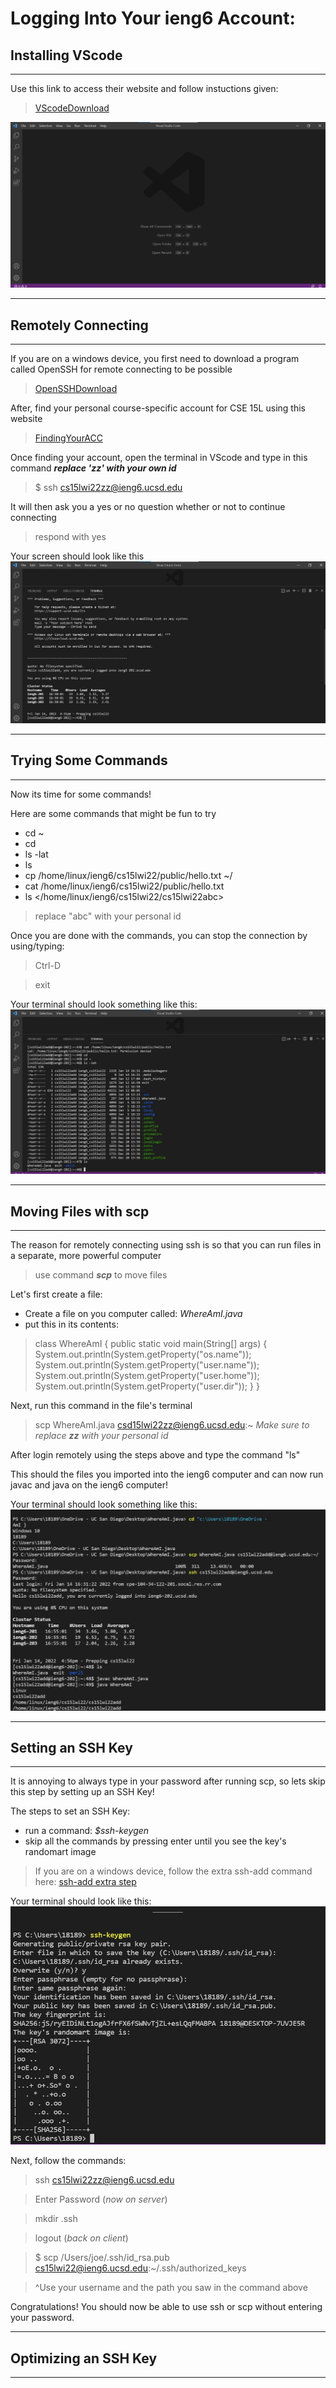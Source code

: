 # **Logging Into Your ieng6 Account:** 

## **Installing VScode**
---

Use this link to access their website and follow instuctions given:
>[VScodeDownload](https://code.visualstudio.com/)

![image](VScodeScreenshot.jpg)

---

## **Remotely Connecting**
---
If you are on a windows device, you first need to download a program called OpenSSH for remote connecting to be possible
>[OpenSSHDownload](https://docs.microsoft.com/en-us/windows-server/administration/openssh/openssh_install_firstuse)


After, find your personal course-specific account for CSE 15L using this website
>[FindingYourACC](https://sdacs.ucsd.edu/~icc/index.php)

Once finding your account, open the terminal in VScode and type in this command
***replace 'zz' with your own id***
>$ ssh cs15lwi22zz@ieng6.ucsd.edu

It will then ask you a yes or no question whether or not to continue connecting

>respond with yes

Your screen should look like this
![image](sshScreenshot.jpg)

---
## **Trying Some Commands**
---

Now its time for some commands!

Here are some commands that might be fun to try
- cd ~
- cd
- ls -lat
- ls
- cp /home/linux/ieng6/cs15lwi22/public/hello.txt ~/
- cat /home/linux/ieng6/cs15lwi22/public/hello.txt
- ls </home/linux/ieng6/cs15lwi22/cs15lwi22abc>
>replace "abc" with your personal id

Once you are done with the commands, you can stop the connection by using/typing:
>Ctrl-D

>exit

Your terminal should look something like this:
![image](commandsScreenshot.jpg)

---

## **Moving Files with scp**
---

The reason for remotely connecting using ssh is so that you can run files in a separate, more powerful computer
>use command ***scp*** to move files

Let's first create a file:
- Create a file on you computer called: *WhereAmI.java*
- put this in its contents:
>class WhereAmI {
  public static void main(String[] args) {
    System.out.println(System.getProperty("os.name"));
    System.out.println(System.getProperty("user.name"));
    System.out.println(System.getProperty("user.home"));
    System.out.println(System.getProperty("user.dir"));
  }
}

Next, run this command in the file's terminal
>scp WhereAmI.java csd15lwi22zz@ieng6.ucsd.edu:~
>*Make sure to replace **zz** with your personal id*

After login remotely using the steps above and type the command "ls"

This should the files you imported into the ieng6 computer and can now run javac and java on the ieng6 computer!

Your terminal should look something like this:
![image](scpScreenshot.jpg)

---
## **Setting an SSH Key**
---

It is annoying to always type in your password after running scp, so lets skip this step by setting up an SSH Key!

The steps to set an SSH Key:
- run a command: *$ssh-keygen*
- skip all the commands by pressing enter until you see the key's randomart image

>If you are on a windows device, follow the extra ssh-add command here: [ssh-add extra step](https://docs.microsoft.com/en-us/windows-server/administration/openssh/openssh_keymanagement#user-key-generation)

Your terminal should look like this:
![image](sshkeygen.jpg)

Next, follow the commands:
> ssh cs15lwi22zz@ieng6.ucsd.edu

> Enter Password (*now on server*)

>mkdir .ssh

>logout (*back on client*)

>$ scp /Users/joe/.ssh/id_rsa.pub cs15lwi22@ieng6.ucsd.edu:~/.ssh/authorized_keys

> ^Use your username and the path you saw in the command above

Congratulations! You should now be able to use ssh or scp without entering your password.

---
## **Optimizing an SSH Key**
---

